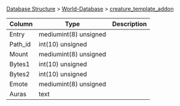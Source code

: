 [Database Structure](Database-Structure) > [World-Database](World-Database) > [creature_template_addon](creature_template_addon)

Column | Type | Description
--- | --- | ---
Entry | mediumint(8) unsigned | 
Path_id | int(10) unsigned | 
Mount | mediumint(8) unsigned | 
Bytes1 | int(10) unsigned | 
Bytes2 | int(10) unsigned | 
Emote | mediumint(8) unsigned | 
Auras | text | 
